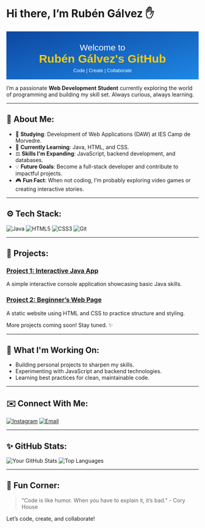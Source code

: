 # Hi there, I’m Rubén Gálvez ✋

<div align="center">
  <svg xmlns="http://www.w3.org/2000/svg" viewBox="0 0 800 200" width="100%" height="200" role="img" aria-labelledby="title">
    <title>Welcome to Rubén Gálvez's GitHub</title>
    <rect width="800" height="200" fill="url(#gradient)" />
    <defs>
      <linearGradient id="gradient" x1="0" x2="1" y1="0" y2="1">
        <stop offset="0%" stop-color="#0d47a1" />
        <stop offset="100%" stop-color="#1e88e5" />
      </linearGradient>
    </defs>
    <text x="50%" y="40%" text-anchor="middle" fill="#ffffff" font-size="36" font-family="Arial, Helvetica, sans-serif">
      Welcome to
    </text>
    <text x="50%" y="65%" text-anchor="middle" fill="#ffcc00" font-size="48" font-family="Arial, Helvetica, sans-serif" font-weight="bold">
      Rubén Gálvez's GitHub
    </text>
    <text x="50%" y="85%" text-anchor="middle" fill="#ffffff" font-size="20" font-family="Arial, Helvetica, sans-serif">
      Code | Create | Collaborate
    </text>
  </svg>
</div>



I’m a passionate **Web Development Student** currently exploring the world of programming and building my skill set. Always curious, always learning.

---

## 🚀 About Me:

- 🔧 **Studying**: Development of Web Applications (DAW) at IES Camp de Morvedre.
- 🌱 **Currently Learning**: Java, HTML, and CSS.
- ⚖️ **Skills I'm Expanding**: JavaScript, backend development, and databases.
- 💡 **Future Goals**: Become a full-stack developer and contribute to impactful projects.
- 🎮 **Fun Fact**: When not coding, I’m probably exploring video games or creating interactive stories.

---

## ⚙️ Tech Stack:

![Java](https://img.shields.io/badge/Java-%23ED8B00.svg?style=for-the-badge&logo=java&logoColor=white)
![HTML5](https://img.shields.io/badge/HTML5-%23E34F26.svg?style=for-the-badge&logo=html5&logoColor=white)
![CSS3](https://img.shields.io/badge/CSS3-%231572B6.svg?style=for-the-badge&logo=css3&logoColor=white)
![Git](https://img.shields.io/badge/Git-%23F05033.svg?style=for-the-badge&logo=git&logoColor=white)

---

## 🎯 Projects:

### **[Project 1: Interactive Java App](#)**
A simple interactive console application showcasing basic Java skills.

### **[Project 2: Beginner’s Web Page](#)**
A static website using HTML and CSS to practice structure and styling.

More projects coming soon! Stay tuned. ✨

---

## 🔎 What I'm Working On:

- Building personal projects to sharpen my skills.
- Experimenting with JavaScript and backend technologies.
- Learning best practices for clean, maintainable code.

---

## ✉️ Connect With Me:

[![Instagram](https://img.shields.io/badge/Instagram-%23E4405F.svg?style=for-the-badge&logo=instagram&logoColor=white)](https://instagram.com/Rubeen_galveez)
[![Email](https://img.shields.io/badge/Email-D14836?style=for-the-badge&logo=gmail&logoColor=white)](mailto:rubgalalv@alu.edu.gva.es)

---

## ✨ GitHub Stats:

![Your GitHub Stats](https://github-readme-stats.vercel.app/api?username=Rga9rga&show_icons=true&theme=radical)
![Top Languages](https://github-readme-stats.vercel.app/api/top-langs/?username=Rga9rga&layout=compact&theme=radical)

---

## 🎨 Fun Corner:

> "Code is like humor. When you have to explain it, it’s bad." - Cory House

Let’s code, create, and collaborate!

